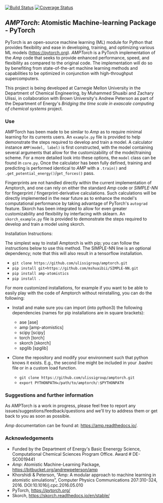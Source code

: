[![Build Status](https://travis-ci.org/ulissigroup/amptorch.svg?branch=master)](https://travis-ci.org/ulissigroup/amptorch)
[![Coverage Status](https://coveralls.io/repos/github/ulissigroup/amptorch/badge.svg?branch=master)](https://coveralls.io/github/ulissigroup/amptorch?branch=master)
## *AMPTorch*: Atomistic Machine-learning Package - PyTorch

PyTorch is an open-source machine learning (ML) module for Python that provides flexibility and ease in developing, training, and optimizing various ML models (https://pytorch.org). *AMPTorch* is a PyTorch implementation of the *Amp* code that seeks to provide enhanced performance, speed, and flexibility as compared to the original code. The implementation will do so by benefiting from state-of-the-art machine learning methods and capabilities to be optimized in conjunction with high-throughput supercomputers.

This project is being developed at Carnegie Mellon University in the Department of Chemical Engineering, by Muhammed Shuaibi and Zachary Ulissi, in collaboration with Brown University's Andrew Peterson as part of the Department of Energy's *Bridging the time scale in exascale computing of chemical systems* project. 

### Use

AMPTorch has been made to be similar to *Amp* as to require minimal learning for its currents users. An `example.py` file is provided to help demonstrate the steps required to develop and train a model. A calculator instance `AMP(model, label)` is first constructed, with the model containing several arguments that allow for the customizability of the model/training scheme. For a more detailed look into these options, the `model` class can be found in `core.py`. Once the calculator has been fully defined, training and predicting is performed identical to *AMP* with a `.train()` and `.get_potential_energy()`/`get_forces()` pass.

Fingerprints are not handled directly within the current implementation of Amptorch, and one can rely on either the standard *Amp* code or *SIMPLE-NN* for fingerprint / fingerprint-derivative calculations.  Such calculations will be directly implemented in the near future as to enhance the model's computational performance by taking advantage of PyTorch's ```autograd``` feature. Skorch has been integrated to allow for even greater customizability and flexibility by interfacing with sklearn. An `skorch_example.py` file is provided to demonstrate the steps required to develop and train a model using skorch.

Installation Instructions:

The simplest way to install Amptorch is with pip; you can follow the instructions below to use this method. The SIMPLE-NN line is an optional dependency; note that this will also result in a tensorflow installation.

- ```git clone https://github.com/ulissigroup/amptorch.git```
- ```pip install git+https://github.com/mshuaibii/SIMPLE-NN.git```
- ```pip install amp-atomistics```
- ```pip install .``` 

For more customized installations, for example if you want to be able to easily play with the code of Amptorch without reinstalling, you can do the following:

- Install and make sure you can import (into python3) the following dependencies (names for pip installations are in square brackets):
    - ase [ase]
    - amp [amp-atomistics]
    - scipy [scipy]
    - torch [torch]
    - skorch [skorch]
    - spglib [spglib]

- Clone the repository and modify your environment such that python knows it exists. E.g., the second line might be included in your .bashrc file or in a custom load function.

    - ```git clone https://github.com/ulissigroup/amptorch.git```
    - ```export PYTHONPATH=/path/to/amptorch/:$PYTHONPATH```

### Suggestions and further information

As AMPTorch is a work in progress, please feel free to report any issues/suggestions/feedback/questions and we'll try to address them or get back to you as soon as possible.

*Amp* documentation can be found at: https://amp.readthedocs.io/.

### Acknowledgements 
- Funded by the Department of Energy's Basic Enenergy Science, Computational Chemical Sciences Program Office. Award # DE-SC0019441
- *Amp*: Atomistic Machine-Learning Package, https://bitbucket.org/andrewpeterson/amp
- Khorshidi & Peterson, “Amp: A modular approach to machine learning in atomistic simulations”, Computer Physics Communications 207:310-324, 2016. DOI:10.1016/j.cpc.2016.05.010
- PyTorch, https://pytorch.org/
- Skorch, https://skorch.readthedocs.io/en/stable/
